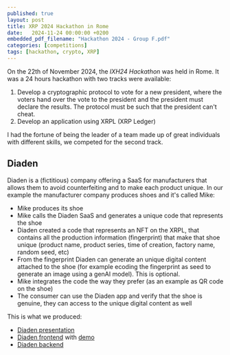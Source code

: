 ```yaml
---
published: true
layout: post
title: XRP 2024 Hackathon in Rome
date:   2024-11-24 00:00:00 +0200
embedded_pdf_filename: "Hackathon 2024 - Group F.pdf"
categories: [competitions]
tags: [hackathon, crypto, XRP]
---
```


On the 22th of November 2024, the _IXH24 Hackathon_ was held in Rome. It was a 24 hours hackathon with two tracks were available:

1. Develop a cryptographic protocol to vote for a new president, where the voters hand over the vote to the president and the president must declare the results. The protocol must be such that the president can't cheat.
2. Develop an application using XRPL (XRP Ledger)

I had the fortune of being the leader of a team made up of great individuals with different skills, we competed for the second track.

## Diaden

Diaden is a (fictitious) company offering a SaaS for manufacturers that allows them to avoid counterfeiting and to make each product unique.
In our example the manufacturer company produces shoes and it's called Mike:

- Mike produces its shoe
- Mike calls the Diaden SaaS and generates a unique code that represents the shoe
- Diaden created a code that represents an NFT on the XRPL, that contains all the production information (fingerprint) that make that shoe unique (product name, product series, time of creation, factory name, random seed, etc)
- From the fingerprint Diaden can generate an unique digital content attached to the shoe (for example ecoding the fingerprint as seed to generate an image using a genAI model). This is optional.
- Mike integrates the code the way they prefer (as an example as QR code on the shoe)
- The consumer can use the Diaden app and verify that the shoe is genuine, they can access to the unique digital content as well

This is what we produced:

- [Diaden presentation]()
- [Diaden frontend](https://github.com/roodeeex/diaden.git) with [demo](https://diadenn.vercel.app)
- [Diaden backend](https://github.com/Frollamma/IXH24-Hackathon)

